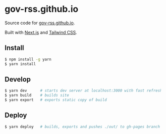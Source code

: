 # gov-rss.github.io

Source code for [gov-rss.github.io](https://gov-rss.github.io).

Built with [Next.js](https://nextjs.org) and [Tailwind CSS](tailwindcss.com/).

## Install

```bash
$ npm install -g yarn
$ yarn install
```

## Develop

```bash
$ yarn dev      # starts dev server at localhost:3000 with fast refresh
$ yarn build    # builds site
$ yarn export   # exports static copy of build
```

## Deploy

```bash
$ yarn deploy   # builds, exports and pushes ./out/ to gh-pages branch
```
